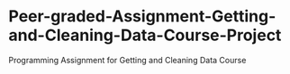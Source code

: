 # Peer-graded-Assignment-Getting-and-Cleaning-Data-Course-Project
Programming Assignment for Getting and Cleaning Data Course
